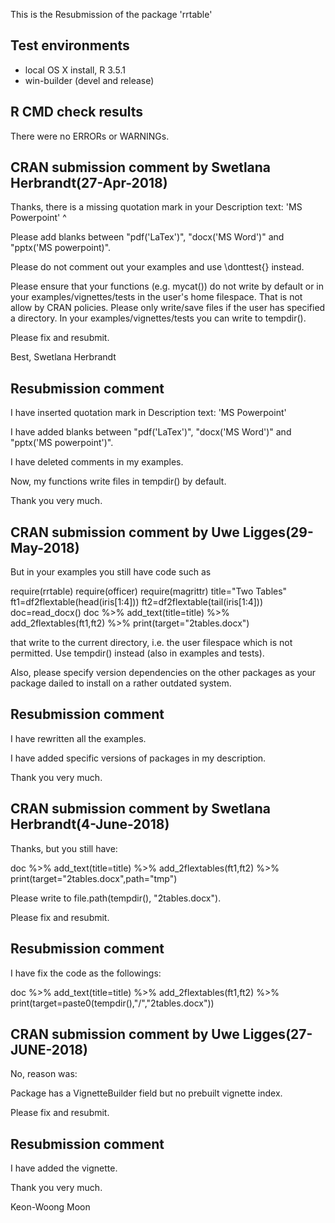 This is the Resubmission of the package 'rrtable'

## Test environments
* local OS X install, R 3.5.1
* win-builder (devel and release)

## R CMD check results
There were no ERRORs or WARNINGs.


## CRAN submission comment by Swetlana Herbrandt(27-Apr-2018)

Thanks, there is a missing quotation mark in your Description text:
'MS Powerpoint'
	      ^

Please add blanks between
"pdf('LaTex')", "docx('MS Word')" and "pptx('MS powerpoint)".


Please do not comment out your examples and use \donttest{} instead.


Please ensure that your functions (e.g. mycat()) do not write by default or in your examples/vignettes/tests in the user's home filespace. That is not allow by CRAN policies. Please only write/save files if the user has specified a directory. In your examples/vignettes/tests you can write to tempdir().


Please fix and resubmit.

Best,
Swetlana Herbrandt


## Resubmission comment


I have inserted quotation mark in Description text: 'MS Powerpoint'

I have added blanks between 
"pdf('LaTex')", "docx('MS Word')" and "pptx('MS powerpoint')".

I have deleted comments in my examples.

Now, my functions write files in tempdir() by default.

Thank you very much.


## CRAN submission comment by Uwe Ligges(29-May-2018)

But in your examples you still have code such as

require(rrtable)
require(officer)
require(magrittr)
title="Two Tables"
ft1=df2flextable(head(iris[1:4]))
ft2=df2flextable(tail(iris[1:4]))
doc=read_docx()
doc \%>\% add_text(title=title) \%>\%
       add_2flextables(ft1,ft2) \%>\%
       print(target="2tables.docx")

that write to the current directory, i.e. the user filespace which is not permitted. Use tempdir() instead (also in examples and tests).

Also, please specify version dependencies on the other packages as your package dailed to install on a rather outdated system.

## Resubmission comment

I have rewritten all the examples. 

I have added specific versions of packages in my description.

Thank you very much.

## CRAN submission comment by Swetlana Herbrandt(4-June-2018)

Thanks, but you still have:

doc \%>\% add_text(title=title) \%>\%
       add_2flextables(ft1,ft2) \%>\%
       print(target="2tables.docx",path="tmp")


Please write to file.path(tempdir(), "2tables.docx").

Please fix and resubmit.

## Resubmission comment

I have fix the code as the followings:

doc \%>\% add_text(title=title) \%>\%
     add_2flextables(ft1,ft2) \%>\%
     print(target=paste0(tempdir(),"/","2tables.docx"))


## CRAN submission comment by Uwe Ligges(27-JUNE-2018)

No, reason was:


Package has a VignetteBuilder field but no prebuilt vignette index.

Please fix and resubmit.


## Resubmission comment

I have added the vignette.

Thank you very much.

Keon-Woong Moon
